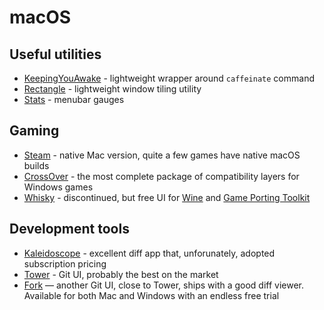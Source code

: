 # macOS

## Useful utilities

- [KeepingYouAwake](https://github.com/newmarcel/KeepingYouAwake) - lightweight wrapper around `caffeinate` command
- [Rectangle](https://rectangleapp.com) - lightweight window tiling utility
- [Stats](https://github.com/exelban/stats) - menubar gauges

## Gaming

- [Steam](https://store.steampowered.com/about/) - native Mac version, quite a few games have native macOS builds
- [CrossOver](https://www.codeweavers.com/crossover) - the most complete package of compatibility layers for Windows games
- [Whisky](https://getwhisky.app/) - discontinued, but free UI for [Wine](https://www.winehq.org/) and [Game Porting Toolkit](https://developer.apple.com/games/game-porting-toolkit/)

## Development tools

- [Kaleidoscope](https://kaleidoscope.app/) - excellent diff app that, unforunately, adopted subscription pricing
- [Tower](https://www.git-tower.com/mac) - Git UI, probably the best on the market
- [Fork](https://git-fork.com/) — another Git UI, close to Tower, ships with a good diff viewer. Available for both Mac and Windows with an endless free trial
